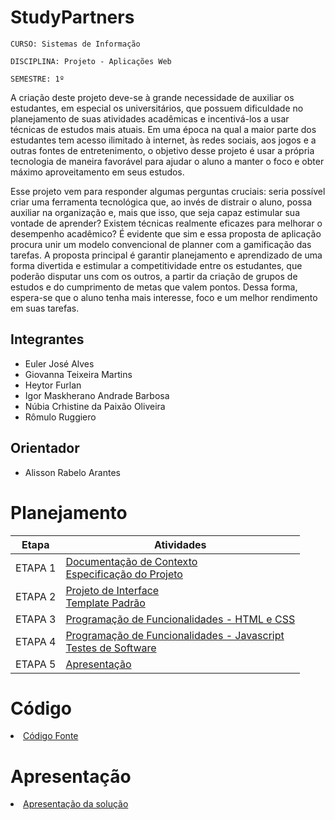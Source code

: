 # StudyPartners

`CURSO: Sistemas de Informação`

`DISCIPLINA: Projeto - Aplicações Web`

`SEMESTRE: 1º`

A criação deste projeto deve-se à grande necessidade de auxiliar os estudantes, em especial os universitários, que possuem dificuldade no planejamento de suas atividades acadêmicas e incentivá-los a usar técnicas de estudos mais atuais. Em uma época na qual a maior parte dos estudantes tem acesso ilimitado à internet, às redes sociais, aos jogos e a outras fontes de entretenimento, o objetivo desse projeto é usar a própria tecnologia de maneira favorável para ajudar o aluno a manter o foco e obter máximo aproveitamento em seus estudos.

Esse projeto vem para responder algumas perguntas cruciais: seria possível criar uma ferramenta tecnológica que, ao invés de distrair o aluno, possa auxiliar na organização e, mais que isso, que seja capaz estimular sua vontade de aprender? Existem técnicas realmente eficazes para melhorar o desempenho acadêmico? É evidente que sim e essa proposta de aplicação procura unir um modelo convencional de planner com a gamificação das tarefas.  A proposta principal é garantir planejamento e aprendizado de uma forma divertida e estimular a competitividade entre os estudantes, que poderão disputar uns com os outros, a partir da criação de grupos de estudos e do cumprimento de metas que valem pontos. Dessa forma, espera-se que o aluno tenha mais interesse, foco e um melhor rendimento em suas tarefas. 

## Integrantes

* Euler José Alves
* Giovanna Teixeira Martins
* Heytor Furlan
* Igor Maskherano Andrade Barbosa
* Núbia Crhistine da Paixão Oliveira
* Rômulo Ruggiero


## Orientador

* Alisson Rabelo Arantes

# Planejamento

| Etapa         | Atividades |
|  :----:   | ----------- |
| ETAPA 1         |[Documentação de Contexto](docs/context.md) <br> [Especificação do Projeto](docs/especification.md) |
| ETAPA 2         |[Projeto de Interface](docs/interface.md) <br> [Template Padrão](docs/template.md) |
| ETAPA 3         |[Programação de Funcionalidades - HTML e CSS](docs/development.md) |
| ETAPA 4        |[Programação de Funcionalidades - Javascript](docs/development.md) <br> [Testes de Software ](docs/tests.md) |
| ETAPA 5         | [Apresentação](presentation/README.md) |

# Código

<li><a href="src/README.md"> Código Fonte</a></li>

# Apresentação

<li><a href="presentation/README.md"> Apresentação da solução</a></li>
